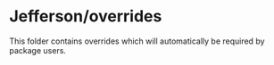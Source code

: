 # Jefferson/overrides

This folder contains overrides which will automatically be required by package users.
